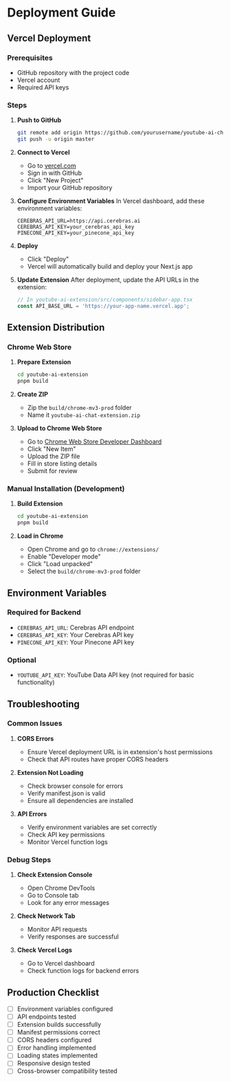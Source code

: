 # Deployment Guide

## Vercel Deployment

### Prerequisites
- GitHub repository with the project code
- Vercel account
- Required API keys

### Steps

1. **Push to GitHub**
   ```bash
   git remote add origin https://github.com/yourusername/youtube-ai-chat.git
   git push -u origin master
   ```

2. **Connect to Vercel**
   - Go to [vercel.com](https://vercel.com)
   - Sign in with GitHub
   - Click "New Project"
   - Import your GitHub repository

3. **Configure Environment Variables**
   In Vercel dashboard, add these environment variables:
   ```
   CEREBRAS_API_URL=https://api.cerebras.ai
   CEREBRAS_API_KEY=your_cerebras_api_key
   PINECONE_API_KEY=your_pinecone_api_key
   ```

4. **Deploy**
   - Click "Deploy"
   - Vercel will automatically build and deploy your Next.js app

5. **Update Extension**
   After deployment, update the API URLs in the extension:
   ```typescript
   // In youtube-ai-extension/src/components/sidebar-app.tsx
   const API_BASE_URL = 'https://your-app-name.vercel.app';
   ```

## Extension Distribution

### Chrome Web Store

1. **Prepare Extension**
   ```bash
   cd youtube-ai-extension
   pnpm build
   ```

2. **Create ZIP**
   - Zip the `build/chrome-mv3-prod` folder
   - Name it `youtube-ai-chat-extension.zip`

3. **Upload to Chrome Web Store**
   - Go to [Chrome Web Store Developer Dashboard](https://chrome.google.com/webstore/devconsole/)
   - Click "New Item"
   - Upload the ZIP file
   - Fill in store listing details
   - Submit for review

### Manual Installation (Development)

1. **Build Extension**
   ```bash
   cd youtube-ai-extension
   pnpm build
   ```

2. **Load in Chrome**
   - Open Chrome and go to `chrome://extensions/`
   - Enable "Developer mode"
   - Click "Load unpacked"
   - Select the `build/chrome-mv3-prod` folder

## Environment Variables

### Required for Backend
- `CEREBRAS_API_URL`: Cerebras API endpoint
- `CEREBRAS_API_KEY`: Your Cerebras API key
- `PINECONE_API_KEY`: Your Pinecone API key

### Optional
- `YOUTUBE_API_KEY`: YouTube Data API key (not required for basic functionality)

## Troubleshooting

### Common Issues

1. **CORS Errors**
   - Ensure Vercel deployment URL is in extension's host permissions
   - Check that API routes have proper CORS headers

2. **Extension Not Loading**
   - Check browser console for errors
   - Verify manifest.json is valid
   - Ensure all dependencies are installed

3. **API Errors**
   - Verify environment variables are set correctly
   - Check API key permissions
   - Monitor Vercel function logs

### Debug Steps

1. **Check Extension Console**
   - Open Chrome DevTools
   - Go to Console tab
   - Look for any error messages

2. **Check Network Tab**
   - Monitor API requests
   - Verify responses are successful

3. **Check Vercel Logs**
   - Go to Vercel dashboard
   - Check function logs for backend errors

## Production Checklist

- [ ] Environment variables configured
- [ ] API endpoints tested
- [ ] Extension builds successfully
- [ ] Manifest permissions correct
- [ ] CORS headers configured
- [ ] Error handling implemented
- [ ] Loading states implemented
- [ ] Responsive design tested
- [ ] Cross-browser compatibility tested
